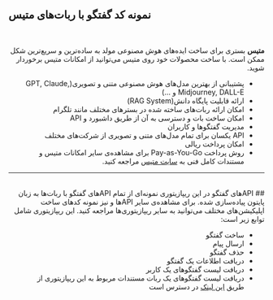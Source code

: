 ## نمونه کد گفتگو با ربات‌های متیس

<br>
<div dir="rtl">

**متیس** بستری برای ساخت ایده‌های هوش مصنوعی مولد به ساده‌ترین و سریع‌ترین شکل ممکن است. با ساخت محصولات خود روی متیس می‌توانید از امکانات متیس برخوردار شوید.

 - پشتیبانی از بهترین مدل‌های هوش مصنوعی متنی و تصویری(GPT, Claude, Midjourney, DALL-E و ...)
 -   ارائه قابلیت پایگاه دانش(RAG System)
 -   امکان ارائه‌ ربات‌های ساخته شده در بسترهای مختلف مانند تلگرام
 -   امکان ساخت بات و دسترسی به آن از طریق داشبورد و API
 -   مدیریت گفتگوها و کاربران
 -   API یکسان برای تمام مدل‌های متنی و تصویری از شرکت‌های مختلف
 -   امکان پرداخت ریالی
 -   روش پرداخت Pay-as-You-Go
برای مشاهده‌ی سایر امکانات متیس و مستندات کامل فنی به [سایت متیس](https://metisai.ir) مراجعه کنید.

---
<br>
##  APIهای گفتگو
در این ریپازیتوری نمونه‌ای از تمام APIهای گفتگو با ربات‌ها به زبان پایتون پیاده‌سازی شده. برای مشاهده‌ی سایر APIها و نیز نمونه کدهای ساخت اپلیکیشن‌های مختلف می‌توانید به سایر ریپازیتوری‌ها مراجعه کنید.
این ریپازیتوری شامل توابع زیر است:

 - ساخت گفتگو
 - ارسال پیام
 - حذف گفتگو
 - دریافت اطلاعات یک گفتگو
 - دریافت لیست گفتگوهای یک کاربر
 - دریافت لیست گفتگوهای یک ربات
مستندات مربوط به این ریپازیتوری از طریق [این لینک](https://docs.metisai.ir/api/session) در دسترس است
</div>